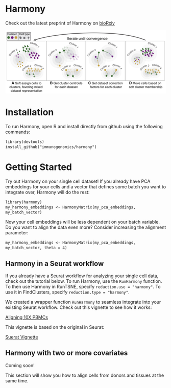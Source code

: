 # Harmony

Check out the latest preprint of Harmony on [bioRxiv](https://www.biorxiv.org/content/early/2018/11/04/461954)

![ ](Figure1.jpg)

# Installation

To run Harmony, open R and install directly from github using the following commands: 

```
library(devtools)
install_github("immunogenomics/harmony")
```

# Getting Started

Try out Harmony on your single cell dataset! If you already have PCA embeddings for your cells and a vector that defines some batch you want to integrate over, Harmony will do the rest: 

```
library(harmony)
my_harmony_embeddings <- HarmonyMatrix(my_pca_embeddings, my_batch_vector)
```

Now your cell embeddings will be less dependent on your batch variable. Do you want to align the data even more? Consider increasing the alignment parameter: 

```
my_harmony_embeddings <- HarmonyMatrix(my_pca_embeddings, my_batch_vector, theta = 4)
```

## Harmony in a Seurat workflow

If you already have a Seurat workflow for analyzing your single cell data, check out the tutorial below. To run Harmony, use the `RunHarmony` function. To then use Harmony in RunTSNE, specify `reduction.use = "harmony"`. To use it in FindClusters, specify `reduction.type = "harmony"`. 

We created a wrapper function `RunHarmony` to seamless integrate into your existing Seurat workflow. Check out this vignette to see how it works: 

[Aligning 10X PBMCs](https://github.com/immunogenomics/harmony/blob/master/vignettes/Seurat.ipynb)

This vignette is based on the original in Seurat: 

[Suerat Vignette](https://satijalab.org/seurat/pbmc3k_tutorial.html)

## Harmony with two or more covariates

Coming soon!

This section will show you how to align cells from donors and tissues at the same time. 





